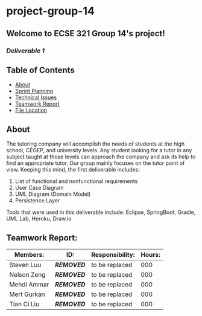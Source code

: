 ﻿# project-group-14

## Welcome to ECSE 321 Group 14's project!

### *Deliverable 1*

## Table of Contents

* [About](#about)
* [Sprint Planning](#sprint-planning)
* [Technical Issues](#technical-issues)
* [Teamwork Report](#teamwork-report)
* [File Location](#file-location)

## About

The tutoring  company will accomplish the needs of students at the high school, CÉGEP, and university levels. Any student looking for a tutor in any subject taught at those levels can approach the company and ask its help to find an appropriate tutor. Our group mainly focuses on the tutor point of view. Keeping this mind, the first deliverable includes:

1. List of functional and nonfunctional requirements
2. User Case Diagram
3. UML Diagram (Domain Model)
4. Persistence Layer

Tools that were used in this deliverable include: Eclipse, SpringBoot, Gradle, UML Lab, Heroku, Draw.io
## Teamwork Report:

| Members:    | ID:       | Responsibility:| Hours: |
|-------------|-----------|----------------|--------|
| Steven Luu  | ***REMOVED*** | to be replaced | 000    |
| Nelson Zeng | ***REMOVED*** | to be replaced | 000    |
| Mehdi Ammar | ***REMOVED*** | to be replaced | 000    |
| Mert Gurkan | ***REMOVED*** | to be replaced | 000    |
| Tian Ci Liu | ***REMOVED*** | to be replaced | 000    |


